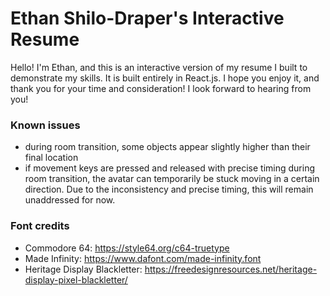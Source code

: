 # Ethan Shilo-Draper's Interactive Resume
Hello! I'm Ethan, and this is an interactive version of my resume I built to demonstrate my skills. It is built entirely in React.js. I hope you enjoy it, and thank you for your time and consideration! I look forward to hearing from you!

### Known issues
- during room transition, some objects appear slightly higher than their final location
- if movement keys are pressed and released with precise timing during room transition, the avatar can temporarily be stuck moving in a certain direction. Due to the inconsistency and precise timing, this will remain unaddressed for now.

### Font credits
- Commodore 64: https://style64.org/c64-truetype
- Made Infinity: https://www.dafont.com/made-infinity.font
- Heritage Display Blackletter: https://freedesignresources.net/heritage-display-pixel-blackletter/
